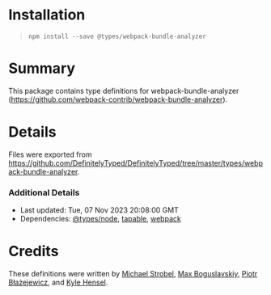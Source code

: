 # Installation
> `npm install --save @types/webpack-bundle-analyzer`

# Summary
This package contains type definitions for webpack-bundle-analyzer (https://github.com/webpack-contrib/webpack-bundle-analyzer).

# Details
Files were exported from https://github.com/DefinitelyTyped/DefinitelyTyped/tree/master/types/webpack-bundle-analyzer.

### Additional Details
 * Last updated: Tue, 07 Nov 2023 20:08:00 GMT
 * Dependencies: [@types/node](https://npmjs.com/package/@types/node), [tapable](https://npmjs.com/package/tapable), [webpack](https://npmjs.com/package/webpack)

# Credits
These definitions were written by [Michael Strobel](https://github.com/kryops), [Max Boguslavskiy](https://github.com/maxbogus), [Piotr Błażejewicz](https://github.com/peterblazejewicz), and [Kyle Hensel](https://github.com/k-yle).
